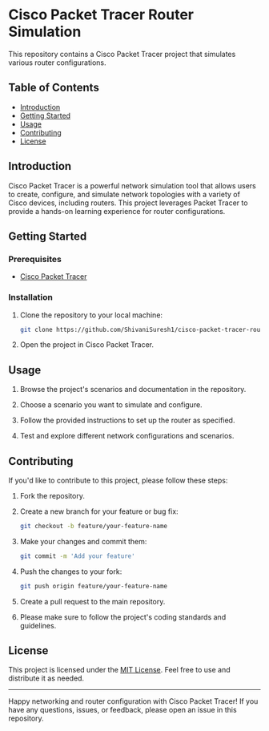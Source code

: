 # Cisco Packet Tracer Router Simulation

This repository contains a Cisco Packet Tracer project that simulates various router configurations.
## Table of Contents

- [Introduction](#introduction)
- [Getting Started](#getting-started)
- [Usage](#usage)
- [Contributing](#contributing)
- [License](#license)

## Introduction

Cisco Packet Tracer is a powerful network simulation tool that allows users to create, configure, and simulate network topologies with a variety of Cisco devices, including routers. This project leverages Packet Tracer to provide a hands-on learning experience for router configurations.

## Getting Started

### Prerequisites

- [Cisco Packet Tracer](https://www.netacad.com/courses/packet-tracer)

### Installation

1. Clone the repository to your local machine:

    ```bash
    git clone https://github.com/ShivaniSuresh1/cisco-packet-tracer-router-simulation.git
    ```

2. Open the project in Cisco Packet Tracer.

## Usage

1. Browse the project's scenarios and documentation in the repository.

2. Choose a scenario you want to simulate and configure.

3. Follow the provided instructions to set up the router as specified.

4. Test and explore different network configurations and scenarios.

## Contributing

If you'd like to contribute to this project, please follow these steps:

1. Fork the repository.

2. Create a new branch for your feature or bug fix:

    ```bash
    git checkout -b feature/your-feature-name
    ```

3. Make your changes and commit them:

    ```bash
    git commit -m 'Add your feature'
    ```

4. Push the changes to your fork:

    ```bash
    git push origin feature/your-feature-name
    ```

5. Create a pull request to the main repository.

6. Please make sure to follow the project's coding standards and guidelines.

## License

This project is licensed under the [MIT License](LICENSE). Feel free to use and distribute it as needed.

---

Happy networking and router configuration with Cisco Packet Tracer! If you have any questions, issues, or feedback, please open an issue in this repository.

